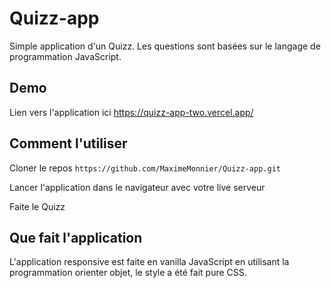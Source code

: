 # Quizz-app

Simple application d'un Quizz. Les questions sont basées sur le langage de programmation JavaScript.

## Demo

Lien vers l'application ici https://quizz-app-two.vercel.app/

## Comment l'utiliser

Cloner le repos `https://github.com/MaximeMonnier/Quizz-app.git`

Lancer l'application dans le navigateur avec votre live serveur

Faite le Quizz

## Que fait l'application

L'application responsive est faite en vanilla JavaScript en utilisant la programmation orienter objet, le style a été fait pure CSS.
